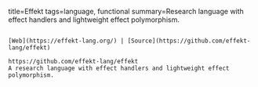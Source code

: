 title=Effekt
tags=language, functional
summary=Research language with effect handlers and lightweight effect polymorphism.
~~~~~~

[Web](https://effekt-lang.org/) | [Source](https://github.com/effekt-lang/effekt) 

https://github.com/effekt-lang/effekt
A research language with effect handlers and lightweight effect polymorphism.
